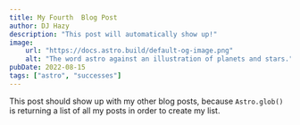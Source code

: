 ```yaml
---
title: My Fourth  Blog Post
author: DJ Hazy
description: "This post will automatically show up!"
image:
    url: "https://docs.astro.build/default-og-image.png"
    alt: "The word astro against an illustration of planets and stars."
pubDate: 2022-08-15
tags: ["astro", "successes"]
---
```


This post should show up with my other blog posts, because `Astro.glob()` is returning a list of all my posts in order to create my list.